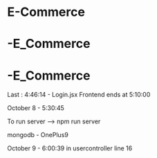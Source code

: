 # E-Commerce
# -E_Commerce
# -E_Commerce

Last : 4:46:14 - Login.jsx
Frontend ends at 5:10:00

October 8 - 5:30:45

To run server --> npm run server

mongodb - OnePlus9

October 9 - 6:00:39 in usercontroller line 16